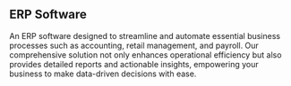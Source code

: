 ## ERP Software

An ERP software designed to streamline and automate essential business processes such as accounting, retail management, and payroll. Our comprehensive solution not only enhances operational efficiency but also provides detailed reports and actionable insights, empowering your business to make data-driven decisions with ease.
